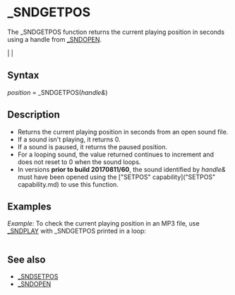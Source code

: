 # _SNDGETPOS

The _SNDGETPOS function returns the current playing position in seconds using a handle from [_SNDOPEN](_SNDOPEN.md).

  

|  |

## Syntax

*position* = _SNDGETPOS(*handle&*)
  

## Description

* Returns the current playing position in seconds from an open sound file.
* If a sound isn't playing, it returns 0.
* If a sound is paused, it returns the paused position.
* For a looping sound, the value returned continues to increment and does not reset to 0 when the sound loops.
* In versions **prior to build 20170811/60**, the sound identified by *handle&* must have been opened using the ["SETPOS" capability]("SETPOS" capability.md) to use this function.

  

## Examples

*Example:* To check the current playing position in an MP3 file, use [_SNDPLAY](_SNDPLAY.md) with _SNDGETPOS printed in a loop:

``` SoundFile& = [_SNDOPEN](_SNDOPEN.md)("YourSoundFile.mp3") '<<< your MP3 sound file here! [_SNDSETPOS](_SNDSETPOS.md) SoundFile&, 5.5   'set to play sound 5 1/2 seconds into music [_SNDPLAY](_SNDPLAY.md) SoundFile&  'play sound Do: [_LIMIT](_LIMIT.md) 60    LOCATE 5, 2: PRINT "Current play position> "; _SNDGETPOS(SoundFile&) LOOP UNTIL [_KEYDOWN](_KEYDOWN.md)(27) OR [NOT](NOT.md) [_SNDPLAYING](_SNDPLAYING.md)(SoundFile&) 'ESC or end of sound exit  
```

  

## See also

* [_SNDSETPOS](_SNDSETPOS.md)
* [_SNDOPEN](_SNDOPEN.md)

  

